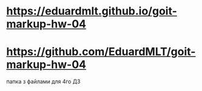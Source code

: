 # https://eduardmlt.github.io/goit-markup-hw-04

# https://github.com/EduardMLT/goit-markup-hw-04

папка з файлами для 4го ДЗ
